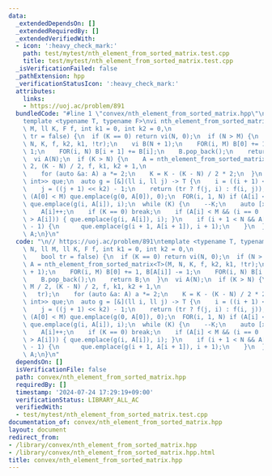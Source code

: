 ```yaml
---
data:
  _extendedDependsOn: []
  _extendedRequiredBy: []
  _extendedVerifiedWith:
  - icon: ':heavy_check_mark:'
    path: test/mytest/nth_element_from_sorted_matrix.test.cpp
    title: test/mytest/nth_element_from_sorted_matrix.test.cpp
  _isVerificationFailed: false
  _pathExtension: hpp
  _verificationStatusIcon: ':heavy_check_mark:'
  attributes:
    links:
    - https://uoj.ac/problem/891
  bundledCode: "#line 1 \"convex/nth_element_from_sorted_matrix.hpp\"\n\n// https://uoj.ac/problem/891\n\
    template <typename T, typename F>\nvi nth_element_from_sorted_matrix(ll N, ll\
    \ M, ll K, F f, int k1 = 0, int k2 = 0,\n                                  bool\
    \ tr = false) {\n  if (K == 0) return vi(N, 0);\n  if (N > M) {\n    vi A = nth_element_from_sorted_matrix<T>(M,\
    \ N, K, f, k2, k1, !tr);\n    vi B(N + 1);\n    FOR(i, M) B[0] += 1, B[A[i]] -=\
    \ 1;\n    FOR(i, N) B[i + 1] += B[i];\n    B.pop_back();\n    return B;\n  }\n\
    \  vi A(N);\n  if (K > N) {\n    A = nth_element_from_sorted_matrix<T>(N, M /\
    \ 2, (K - N) / 2, f, k1, k2 + 1,\n                                          tr);\n\
    \    for (auto &a: A) a *= 2;\n    K = K - (K - N) / 2 * 2;\n  }\n  pqg<pair<T,\
    \ int>> que;\n  auto g = [&](ll i, ll j) -> T {\n    i = ((i + 1) << k1) - 1;\n\
    \    j = ((j + 1) << k2) - 1;\n    return (tr ? f(j, i) : f(i, j));\n  };\n  if\
    \ (A[0] < M) que.emplace(g(0, A[0]), 0);\n  FOR(i, 1, N) if (A[i] < A[i - 1])\
    \ que.emplace(g(i, A[i]), i);\n  while (K) {\n    --K;\n    auto [x, i] = POP(que);\n\
    \    A[i]++;\n    if (K == 0) break;\n    if (A[i] < M && (i == 0 || A[i - 1]\
    \ > A[i])) { que.emplace(g(i, A[i]), i); }\n    if (i + 1 < N && A[i + 1] == A[i]\
    \ - 1) {\n      que.emplace(g(i + 1, A[i + 1]), i + 1);\n    }\n  }\n  return\
    \ A;\n}\n"
  code: "\n// https://uoj.ac/problem/891\ntemplate <typename T, typename F>\nvi nth_element_from_sorted_matrix(ll\
    \ N, ll M, ll K, F f, int k1 = 0, int k2 = 0,\n                              \
    \    bool tr = false) {\n  if (K == 0) return vi(N, 0);\n  if (N > M) {\n    vi\
    \ A = nth_element_from_sorted_matrix<T>(M, N, K, f, k2, k1, !tr);\n    vi B(N\
    \ + 1);\n    FOR(i, M) B[0] += 1, B[A[i]] -= 1;\n    FOR(i, N) B[i + 1] += B[i];\n\
    \    B.pop_back();\n    return B;\n  }\n  vi A(N);\n  if (K > N) {\n    A = nth_element_from_sorted_matrix<T>(N,\
    \ M / 2, (K - N) / 2, f, k1, k2 + 1,\n                                       \
    \   tr);\n    for (auto &a: A) a *= 2;\n    K = K - (K - N) / 2 * 2;\n  }\n  pqg<pair<T,\
    \ int>> que;\n  auto g = [&](ll i, ll j) -> T {\n    i = ((i + 1) << k1) - 1;\n\
    \    j = ((j + 1) << k2) - 1;\n    return (tr ? f(j, i) : f(i, j));\n  };\n  if\
    \ (A[0] < M) que.emplace(g(0, A[0]), 0);\n  FOR(i, 1, N) if (A[i] < A[i - 1])\
    \ que.emplace(g(i, A[i]), i);\n  while (K) {\n    --K;\n    auto [x, i] = POP(que);\n\
    \    A[i]++;\n    if (K == 0) break;\n    if (A[i] < M && (i == 0 || A[i - 1]\
    \ > A[i])) { que.emplace(g(i, A[i]), i); }\n    if (i + 1 < N && A[i + 1] == A[i]\
    \ - 1) {\n      que.emplace(g(i + 1, A[i + 1]), i + 1);\n    }\n  }\n  return\
    \ A;\n}\n"
  dependsOn: []
  isVerificationFile: false
  path: convex/nth_element_from_sorted_matrix.hpp
  requiredBy: []
  timestamp: '2024-07-24 17:29:19+09:00'
  verificationStatus: LIBRARY_ALL_AC
  verifiedWith:
  - test/mytest/nth_element_from_sorted_matrix.test.cpp
documentation_of: convex/nth_element_from_sorted_matrix.hpp
layout: document
redirect_from:
- /library/convex/nth_element_from_sorted_matrix.hpp
- /library/convex/nth_element_from_sorted_matrix.hpp.html
title: convex/nth_element_from_sorted_matrix.hpp
---
```


